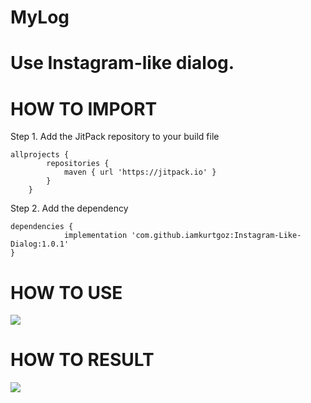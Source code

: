 # MyLog
# Use Instagram-like dialog.

# HOW TO IMPORT

Step 1. Add the JitPack repository to your build file

```
allprojects {
		repositories {
			maven { url 'https://jitpack.io' }
		}
	}
```
Step 2. Add the dependency
```
dependencies {
            implementation 'com.github.iamkurtgoz:Instagram-Like-Dialog:1.0.1'
}
```

# HOW TO USE

<img src="https://github.com/iamkurtgoz/Instagram-Like-Dialog/blob/master/ss/ss_code.png">

# HOW TO RESULT

<img src="https://github.com/iamkurtgoz/Instagram-Like-Dialog/blob/master/ss/ss_device.png">

